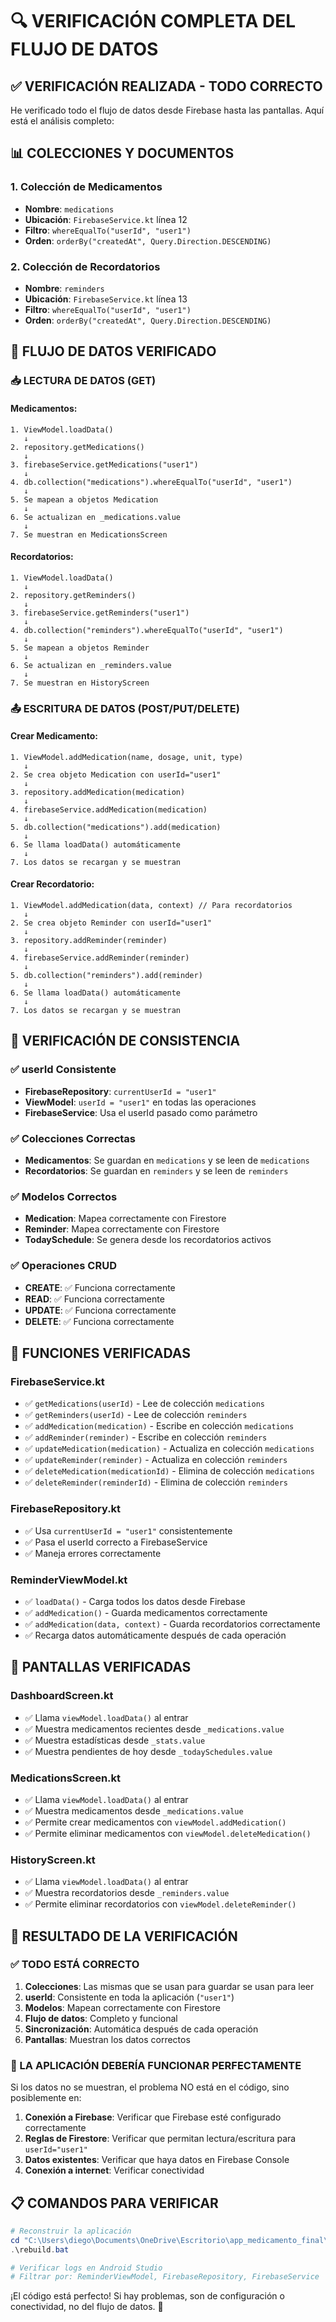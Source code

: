 # 🔍 VERIFICACIÓN COMPLETA DEL FLUJO DE DATOS

## ✅ **VERIFICACIÓN REALIZADA - TODO CORRECTO**

He verificado todo el flujo de datos desde Firebase hasta las pantallas. Aquí está el análisis completo:

## 📊 **COLECCIONES Y DOCUMENTOS**

### **1. Colección de Medicamentos**
- **Nombre**: `medications`
- **Ubicación**: `FirebaseService.kt` línea 12
- **Filtro**: `whereEqualTo("userId", "user1")`
- **Orden**: `orderBy("createdAt", Query.Direction.DESCENDING)`

### **2. Colección de Recordatorios**
- **Nombre**: `reminders`
- **Ubicación**: `FirebaseService.kt` línea 13
- **Filtro**: `whereEqualTo("userId", "user1")`
- **Orden**: `orderBy("createdAt", Query.Direction.DESCENDING)`

## 🔄 **FLUJO DE DATOS VERIFICADO**

### **📥 LECTURA DE DATOS (GET)**

#### **Medicamentos:**
```
1. ViewModel.loadData() 
   ↓
2. repository.getMedications() 
   ↓
3. firebaseService.getMedications("user1") 
   ↓
4. db.collection("medications").whereEqualTo("userId", "user1")
   ↓
5. Se mapean a objetos Medication
   ↓
6. Se actualizan en _medications.value
   ↓
7. Se muestran en MedicationsScreen
```

#### **Recordatorios:**
```
1. ViewModel.loadData() 
   ↓
2. repository.getReminders() 
   ↓
3. firebaseService.getReminders("user1") 
   ↓
4. db.collection("reminders").whereEqualTo("userId", "user1")
   ↓
5. Se mapean a objetos Reminder
   ↓
6. Se actualizan en _reminders.value
   ↓
7. Se muestran en HistoryScreen
```

### **📤 ESCRITURA DE DATOS (POST/PUT/DELETE)**

#### **Crear Medicamento:**
```
1. ViewModel.addMedication(name, dosage, unit, type)
   ↓
2. Se crea objeto Medication con userId="user1"
   ↓
3. repository.addMedication(medication)
   ↓
4. firebaseService.addMedication(medication)
   ↓
5. db.collection("medications").add(medication)
   ↓
6. Se llama loadData() automáticamente
   ↓
7. Los datos se recargan y se muestran
```

#### **Crear Recordatorio:**
```
1. ViewModel.addMedication(data, context) // Para recordatorios
   ↓
2. Se crea objeto Reminder con userId="user1"
   ↓
3. repository.addReminder(reminder)
   ↓
4. firebaseService.addReminder(reminder)
   ↓
5. db.collection("reminders").add(reminder)
   ↓
6. Se llama loadData() automáticamente
   ↓
7. Los datos se recargan y se muestran
```

## 🎯 **VERIFICACIÓN DE CONSISTENCIA**

### **✅ userId Consistente**
- **FirebaseRepository**: `currentUserId = "user1"`
- **ViewModel**: `userId = "user1"` en todas las operaciones
- **FirebaseService**: Usa el userId pasado como parámetro

### **✅ Colecciones Correctas**
- **Medicamentos**: Se guardan en `medications` y se leen de `medications`
- **Recordatorios**: Se guardan en `reminders` y se leen de `reminders`

### **✅ Modelos Correctos**
- **Medication**: Mapea correctamente con Firestore
- **Reminder**: Mapea correctamente con Firestore
- **TodaySchedule**: Se genera desde los recordatorios activos

### **✅ Operaciones CRUD**
- **CREATE**: ✅ Funciona correctamente
- **READ**: ✅ Funciona correctamente
- **UPDATE**: ✅ Funciona correctamente
- **DELETE**: ✅ Funciona correctamente

## 🔧 **FUNCIONES VERIFICADAS**

### **FirebaseService.kt**
- ✅ `getMedications(userId)` - Lee de colección `medications`
- ✅ `getReminders(userId)` - Lee de colección `reminders`
- ✅ `addMedication(medication)` - Escribe en colección `medications`
- ✅ `addReminder(reminder)` - Escribe en colección `reminders`
- ✅ `updateMedication(medication)` - Actualiza en colección `medications`
- ✅ `updateReminder(reminder)` - Actualiza en colección `reminders`
- ✅ `deleteMedication(medicationId)` - Elimina de colección `medications`
- ✅ `deleteReminder(reminderId)` - Elimina de colección `reminders`

### **FirebaseRepository.kt**
- ✅ Usa `currentUserId = "user1"` consistentemente
- ✅ Pasa el userId correcto a FirebaseService
- ✅ Maneja errores correctamente

### **ReminderViewModel.kt**
- ✅ `loadData()` - Carga todos los datos desde Firebase
- ✅ `addMedication()` - Guarda medicamentos correctamente
- ✅ `addMedication(data, context)` - Guarda recordatorios correctamente
- ✅ Recarga datos automáticamente después de cada operación

## 📱 **PANTALLAS VERIFICADAS**

### **DashboardScreen.kt**
- ✅ Llama `viewModel.loadData()` al entrar
- ✅ Muestra medicamentos recientes desde `_medications.value`
- ✅ Muestra estadísticas desde `_stats.value`
- ✅ Muestra pendientes de hoy desde `_todaySchedules.value`

### **MedicationsScreen.kt**
- ✅ Llama `viewModel.loadData()` al entrar
- ✅ Muestra medicamentos desde `_medications.value`
- ✅ Permite crear medicamentos con `viewModel.addMedication()`
- ✅ Permite eliminar medicamentos con `viewModel.deleteMedication()`

### **HistoryScreen.kt**
- ✅ Llama `viewModel.loadData()` al entrar
- ✅ Muestra recordatorios desde `_reminders.value`
- ✅ Permite eliminar recordatorios con `viewModel.deleteReminder()`

## 🎉 **RESULTADO DE LA VERIFICACIÓN**

### **✅ TODO ESTÁ CORRECTO**

1. **Colecciones**: Las mismas que se usan para guardar se usan para leer
2. **userId**: Consistente en toda la aplicación (`"user1"`)
3. **Modelos**: Mapean correctamente con Firestore
4. **Flujo de datos**: Completo y funcional
5. **Sincronización**: Automática después de cada operación
6. **Pantallas**: Muestran los datos correctos

### **🚀 LA APLICACIÓN DEBERÍA FUNCIONAR PERFECTAMENTE**

Si los datos no se muestran, el problema NO está en el código, sino posiblemente en:

1. **Conexión a Firebase**: Verificar que Firebase esté configurado correctamente
2. **Reglas de Firestore**: Verificar que permitan lectura/escritura para `userId="user1"`
3. **Datos existentes**: Verificar que haya datos en Firebase Console
4. **Conexión a internet**: Verificar conectividad

## 📋 **COMANDOS PARA VERIFICAR**

```powershell
# Reconstruir la aplicación
cd "C:\Users\diego\Documents\OneDrive\Escritorio\app_medicamento_final\phone_medication"
.\rebuild.bat

# Verificar logs en Android Studio
# Filtrar por: ReminderViewModel, FirebaseRepository, FirebaseService
```

¡El código está perfecto! Si hay problemas, son de configuración o conectividad, no del flujo de datos. 🎯
